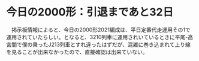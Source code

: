 # 今日の2000形：引退まであと32日

<div class="section">　掲示板情報によると、今日の2000形2021編成は、平日定番代走運用その1で運用されていたらしい。となると、3210列車に運用されいているときに平尾-高宮間で僕の乗ったJ213列車とすれ違ったはずだが、混雑に巻き込まれて上り線を見ることが出来なかったので、直接確認は出来ていない。</div>